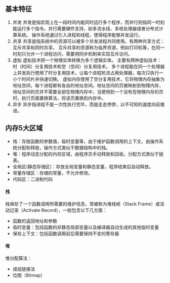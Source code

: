 ## 基本特征

1. 并发
   并发是指宏观上在一段时间内能同时运行多个程序，而并行则指同一时刻能运行多个指令。并行需要硬件支持，如多流水线、多核处理器或者分布式计算系统。
   操作系统通过引入进程和线程，使得程序能够并发运行。
2. 共享
   共享是指系统中的资源可以被多个并发进程共同使用。有两种共享方式：互斥共享和同时共享。
   互斥共享的资源称为临界资源，例如打印机等，在同一时刻只允许一个进程访问，需要用同步机制来实现互斥访问。
3. 虚拟
   虚拟技术把一个物理实体转换为多个逻辑实体。
   主要有两种虚拟技术：时（时间）分复用技术和空（空间）分复用技术。
   多个进程能在同一个处理器上并发执行使用了时分复用技术，让每个进程轮流占用处理器，每次只执行一小个时间片并快速切换。
   虚拟内存使用了空分复用技术，它将物理内存抽象为地址空间，每个进程都有各自的地址空间。地址空间的页被映射到物理内存，地址空间的页并不需要全部在物理内存中，当使用到一个没有在物理内存的页时，执行页面置换算法，将该页置换到内存中。
4. 异步
   异步指进程不是一次性执行完毕，而是走走停停，以不可知的速度向前推进。

## 内存5大区域

* 栈：存放函数的参数值，临时变量等，由于维护函数调用的上下文，由操作系统分配和释放，操作方式类似于数据结构中的栈。
* 堆：程序动态分配的内存区域，由程序员手动释放和回收。分配方式类似于链表。
* 全局区(静态存储区)：存放全局变量和静态变量，程序结束后自动释放。
* 常量存储区：存储的常量，不允许修改。
* 代码区：二进制代码

#### 栈

栈保存了一个函数调用所需要的维护信息，常被称为堆栈帧（Stack Frame）或活动记录（Activate Record），一般包含以下几方面：

* 函数的返回地址和参数
* 临时变量：包括函数的非静态局部变量以及编译器自动生成的其他临时变量
* 保存上下文：包括函数调用前后需要保持不变的寄存器

#### 堆

堆分配算法：

* 成组链接法
* 位图（Bitmap）